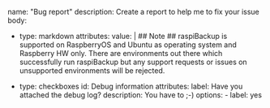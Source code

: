 name: "Bug report"
description: Create a report to help me to fix your issue
body:
- type: markdown
  attributes:
    value: |
		## Note ##
		raspiBackup is supported on RaspberryOS and Ubuntu as operating system and Raspberry HW only. There are environments out there which successfully run raspiBackup but any support requests or issues on unsupported environments will be rejected. 

- type: checkboxes
  id: Debug information
  attributes:
    label: Have you attached the debug log?
    description: You have to ;-)
    options:
      - label: yes
